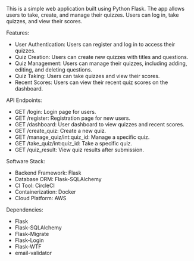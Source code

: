 This is a simple web application built using Python Flask. The app allows users to take, create, and manage their quizzes. Users can log in, take quizzes, and view their scores.

Features:
-	User Authentication: Users can register and log in to access their quizzes.
-	Quiz Creation: Users can create new quizzes with titles and questions.
-	Quiz Management: Users can manage their quizzes, including adding, editing, and deleting questions.
-	Quiz Taking: Users can take quizzes and view their scores.
-	Recent Scores: Users can view their recent quiz scores on the dashboard.

API Endpoints:
- GET /login: Login page for users.
- GET /register: Registration page for new users.
- GET /dashboard: User dashboard to view quizzes and recent scores.
-	GET /create_quiz: Create a new quiz.
-	GET /manage_quiz/int:quiz_id: Manage a specific quiz.
-	GET /take_quiz/int:quiz_id: Take a specific quiz.
-	GET /quiz_result: View quiz results after submission.

Software Stack:
- Backend Framework: Flask
- Database ORM: Flask-SQLAlchemy
- CI Tool: CircleCI
- Containerization: Docker
- Cloud Platform: AWS

Dependencies:
- Flask
- Flask-SQLAlchemy
- Flask-Migrate
- Flask-Login
- Flask-WTF
- email-validator
